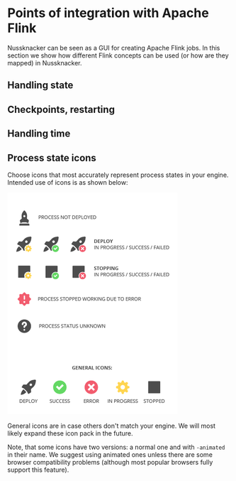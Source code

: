 Points of integration with Apache Flink
=======================================

Nussknacker can be seen as a GUI for creating Apache Flink jobs. In this section we show how different Flink concepts can be used (or how are they mapped) in Nussknacker.

Handling state
--------------

Checkpoints, restarting
-----------------------

Handling time
-------------

Process state icons
-----

Choose icons that most accurately represent process states in your engine.
Intended use of icons is as shown below:

![state-icons](img/state-icons.png)

General icons are in case others don't match your engine.
We will most likely expand these icon pack in the future.

Note, that some icons have two versions: a normal one and with `-animated` in their name. We suggest using animated ones unless there are some browser compatibility problems (although most popular browsers fully support this feature).

